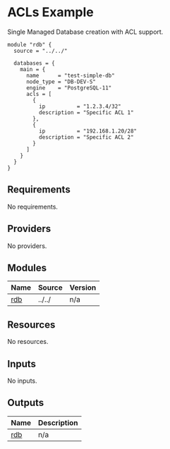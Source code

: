 # ACLs Example

Single Managed Database creation with ACL support.

```hcl
module "rdb" {
  source = "../../"

  databases = {
    main = {
      name      = "test-simple-db"
      node_type = "DB-DEV-S"
      engine    = "PostgreSQL-11"
      acls = [
        {
          ip          = "1.2.3.4/32"
          description = "Specific ACL 1"
        },
        {
          ip          = "192.168.1.20/28"
          description = "Specific ACL 2"
        }
      ]
    }
  }
}
```

<!-- BEGINNING OF PRE-COMMIT-TERRAFORM DOCS HOOK -->
## Requirements

No requirements.

## Providers

No providers.

## Modules

| Name | Source | Version |
|------|--------|---------|
| <a name="module_rdb"></a> [rdb](#module\_rdb) | ../../ | n/a |

## Resources

No resources.

## Inputs

No inputs.

## Outputs

| Name | Description |
|------|-------------|
| <a name="output_rdb"></a> [rdb](#output\_rdb) | n/a |
<!-- END OF PRE-COMMIT-TERRAFORM DOCS HOOK -->
